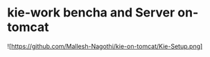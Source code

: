 # kie-work bencha and Server on-tomcat
![https://github.com/Mallesh-Nagothi/kie-on-tomcat/Kie-Setup.png]
